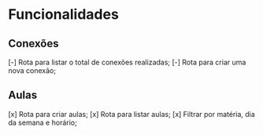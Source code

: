 # Funcionalidades

## Conexões

[-] Rota para listar o total de conexões realizadas;
[-] Rota para criar uma nova conexão;

## Aulas
[x] Rota para criar aulas;
[x] Rota para listar aulas;
  [x] Filtrar por matéria, dia da semana e horário;
